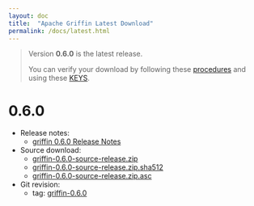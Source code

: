 ```yaml
---
layout: doc
title:  "Apache Griffin Latest Download" 
permalink: /docs/latest.html
---
```


> Version **0.6.0** is the latest release.
>
> You can verify your download by following these [procedures](https://www.apache.org/info/verification.html) and using these [KEYS](https://dist.apache.org/repos/dist/release/griffin/KEYS).

# 0.6.0
* Release notes:
    * [griffin 0.6.0 Release Notes](https://archive.apache.org/dist/griffin/0.6.0/CHANGES.txt)
* Source download:
    * [griffin-0.6.0-source-release.zip](https://archive.apache.org/dist/griffin/0.6.0/griffin-0.6.0-source-release.zip)
    * [griffin-0.6.0-source-release.zip.sha512](https://archive.apache.org/dist/griffin/0.6.0/griffin-0.6.0-source-release.zip.sha512)
    * [griffin-0.6.0-source-release.zip.asc](https://archive.apache.org/dist/griffin/0.6.0/griffin-0.6.0-source-release.zip.asc)
* Git revision: 
    * tag: [griffin-0.6.0](https://gitbox.apache.org/repos/asf?p=griffin.git;a=tag;h=refs/tags/griffin-0.6.0)


